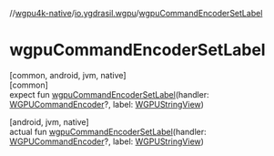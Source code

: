 //[wgpu4k-native](../../index.md)/[io.ygdrasil.wgpu](index.md)/[wgpuCommandEncoderSetLabel](wgpu-command-encoder-set-label.md)

# wgpuCommandEncoderSetLabel

[common, android, jvm, native]\
[common]\
expect fun [wgpuCommandEncoderSetLabel](wgpu-command-encoder-set-label.md)(handler: [WGPUCommandEncoder](-w-g-p-u-command-encoder/index.md)?, label: [WGPUStringView](-w-g-p-u-string-view/index.md))

[android, jvm, native]\
actual fun [wgpuCommandEncoderSetLabel](wgpu-command-encoder-set-label.md)(handler: [WGPUCommandEncoder](-w-g-p-u-command-encoder/index.md)?, label: [WGPUStringView](-w-g-p-u-string-view/index.md))